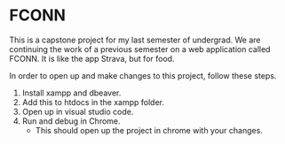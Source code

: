 # FCONN
This is a capstone project for my last semester of undergrad. We are continuing the work of a previous semester on a web application called FCONN. It is like the app Strava, but for food. 

In order to open up and make changes to this project, follow these steps.
1. Install xampp and dbeaver.
2. Add this to htdocs in the xampp folder.
3. Open up in visual studio code.
4. Run and debug in Chrome.
    - This should open up the project in chrome with your changes.

